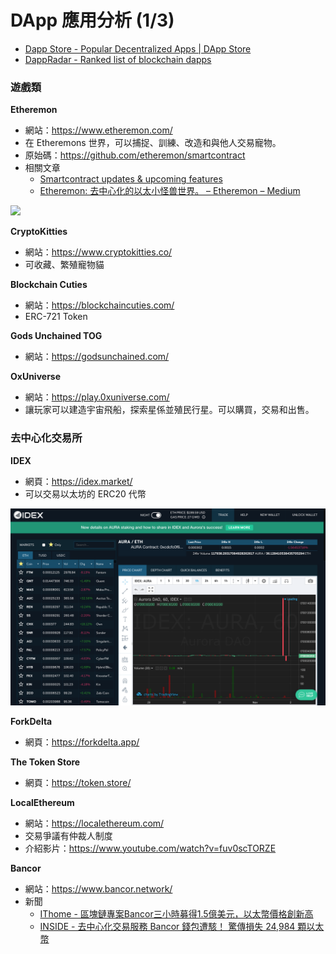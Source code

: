 # DApp 應用分析 (1/3)

* [Dapp Store - Popular Decentralized Apps | DApp Store](https://dappstore.link/)
* [DappRadar - Ranked list of blockchain dapps](https://dappradar.com/)

### 遊戲類

**Etheremon**

* 網站：<https://www.etheremon.com/>
* 在 Etheremons 世界，可以捕捉、訓練、改造和與他人交易寵物。
* 原始碼：<https://github.com/etheremon/smartcontract>
* 相關文章
  * [Smartcontract updates & upcoming features](https://medium.com/@myetheremon/smartcontract-updates-upcoming-feature-7a83b1b8b1a0)
  * [Etheremon: 去中心化的以太小怪兽世界。 – Etheremon – Medium](https://medium.com/etheremon/%E4%BB%A5%E5%A4%AA%E5%AE%9D%E8%B4%9D-%E5%8E%BB%E4%B8%AD%E5%BF%83%E5%8C%96%E7%9A%84%E4%BB%A5%E5%A4%AA%E5%85%BD%E4%B8%96%E7%95%8C-6b255949bdeb)

![](https://pbs.twimg.com/media/DqqaBeLUcAAo87G.jpg)

**CryptoKitties**

* 網站：<https://www.cryptokitties.co/>
* 可收藏、繁殖寵物貓

**Blockchain Cuties**

* 網站：<https://blockchaincuties.com/>
* ERC-721 Token

**Gods Unchained TOG**

* 網站：<https://godsunchained.com/>

**OxUniverse**

* 網站：<https://play.0xuniverse.com/>
* 讓玩家可以建造宇宙飛船，探索星係並殖民行星。可以購買，交易和出售。

### 去中心化交易所

**IDEX**

* 網頁：<https://idex.market/>
* 可以交易以太坊的 ERC20 代幣

![](https://raw.githubusercontent.com/alincode/30-days-dapp/master/assets/idex.png)

**ForkDelta**

* 網頁：<https://forkdelta.app/>

**The Token Store**

* 網頁：<https://token.store/>

**LocalEthereum**

* 網站：<https://localethereum.com/>
* 交易爭議有仲裁人制度
* 介紹影片：<https://www.youtube.com/watch?v=fuv0scTORZE>

**Bancor**

* 網站：<https://www.bancor.network/>
* 新聞
  * [IThome - 區塊鏈專案Bancor三小時募得1.5億美元，以太幣價格創新高](https://www.ithome.com.tw/news/114903)
  * [INSIDE - 去中心化交易服務 Bancor 錢包遭駭！ 驚傳損失 24,984 顆以太幣](https://www.inside.com.tw/2018/07/11/bancor-hack-ethereum)